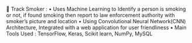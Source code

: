 	Track Smoker :
•	Uses Machine Learning to Identify a person is smoking or not, if found smoking then report to law enforcement authority with smoker’s  picture and location
•	Using Convolutional Neural Network(CNN) Architecture, Integrated with a web application for user friendliness
•	Main Tools Used : TensorFlow, Keras, Scikit learn, NumPy, MySQL